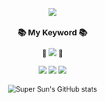 
<!--
**rnjsgo/rnjsgo** is a ✨ _special_ ✨ repository because its `README.md` (this file) appears on your GitHub profile.

Here are some ideas to get you started:

- 🔭 I’m currently working on ...
- 🌱 I’m currently learning ...
- 👯 I’m looking to collaborate on ...
- 🤔 I’m looking for help with ...
- 💬 Ask me about ...
- 📫 How to reach me: ...
- 😄 Pronouns: ...
- ⚡ Fun fact: ...
-->
<div style="text-align : center;">
<img src="https://capsule-render.vercel.app/api?type=Soft&height=300&section=header&text=@Super%20Sun&fontSize=90&theme=merko&desc=Greatest%20Of%20All%20Time&descAlignY=70" />
</div>
<h3 align="center">📚 My Keyword 📚 </h3>
<p align="center">
🌱 <a href="https://velog.io/@supersun"><img src="https://img.shields.io/badge/supersun.log-white?style=flat&logo=Velog&logoColor=20C997"/></a> 🌱<br>
  <br>
<!-- <img src="https://img.shields.io/badge/Tech Campus-black?style=flat&logo=Kakao&logoColor=FFCD00"/></a> -->
<img src="https://img.shields.io/badge/Java-red?style=flat&logo=java&logoColor=FFCD00"/></a>
<img src="https://img.shields.io/badge/Spring-green?style=flat&logo=Spring&logoColor=FFCD00"/></a>
<img src="https://img.shields.io/badge/MySQL-white?style=flat&logo=MySQL&logoColor=4479A1"/></a>
</p>

<div style="margin-top: 20px; margin-bottom: 20px;">
<p align="center"><img src="https://github-readme-stats.vercel.app/api?username=rnjsgo&amp;show_icons=true&amp;theme=radical" alt="Super Sun&#39;s GitHub stats"></p>
</div>
